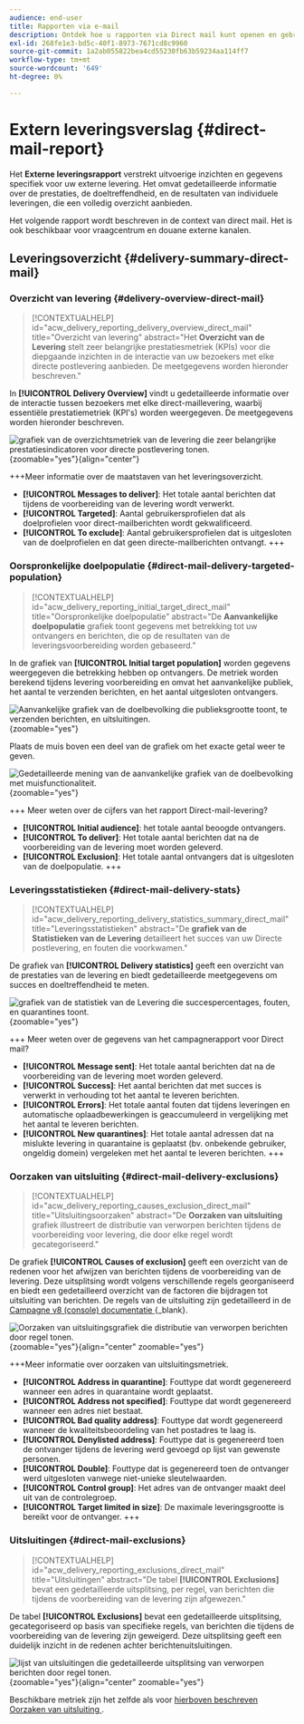 ```yaml
---
audience: end-user
title: Rapporten via e-mail
description: Ontdek hoe u rapporten via Direct mail kunt openen en gebruiken
exl-id: 268fe1e3-bd5c-40f1-8973-7671cd8c9960
source-git-commit: 1a2ab055822bea4cd55230fb63b59234aa114ff7
workflow-type: tm+mt
source-wordcount: '649'
ht-degree: 0%

---
```


# Extern leveringsverslag {#direct-mail-report}

Het **Externe leveringsrapport** verstrekt uitvoerige inzichten en gegevens specifiek voor uw externe levering. Het omvat gedetailleerde informatie over de prestaties, de doeltreffendheid, en de resultaten van individuele leveringen, die een volledig overzicht aanbieden.

Het volgende rapport wordt beschreven in de context van direct mail. Het is ook beschikbaar voor vraagcentrum en douane externe kanalen.

## Leveringsoverzicht {#delivery-summary-direct-mail}

### Overzicht van levering {#delivery-overview-direct-mail}

>[!CONTEXTUALHELP]
>id="acw_delivery_reporting_delivery_overview_direct_mail"
>title="Overzicht van levering"
>abstract="Het **Overzicht van de Levering** stelt zeer belangrijke prestatiesmetriek (KPIs) voor die diepgaande inzichten in de interactie van uw bezoekers met elke directe postlevering aanbieden. De meetgegevens worden hieronder beschreven."

In **[!UICONTROL Delivery Overview]** vindt u gedetailleerde informatie over de interactie tussen bezoekers met elke direct-maillevering, waarbij essentiële prestatiemetriek (KPI&#39;s) worden weergegeven. De meetgegevens worden hieronder beschreven.

![ grafiek van de overzichtsmetriek van de levering die zeer belangrijke prestatiesindicatoren voor directe postlevering tonen.](assets/direct-overview.png){zoomable="yes"}{align="center"}

+++Meer informatie over de maatstaven van het leveringsoverzicht.

* **[!UICONTROL Messages to deliver]**: Het totale aantal berichten dat tijdens de voorbereiding van de levering wordt verwerkt.
* **[!UICONTROL Targeted]**: Aantal gebruikersprofielen dat als doelprofielen voor direct-mailberichten wordt gekwalificeerd.
* **[!UICONTROL To exclude]**: Aantal gebruikersprofielen dat is uitgesloten van de doelprofielen en dat geen directe-mailberichten ontvangt.
+++

### Oorspronkelijke doelpopulatie {#direct-mail-delivery-targeted-population}

>[!CONTEXTUALHELP]
>id="acw_delivery_reporting_initial_target_direct_mail"
>title="Oorspronkelijke doelpopulatie"
>abstract="De **Aanvankelijke doelpopulatie** grafiek toont gegevens met betrekking tot uw ontvangers en berichten, die op de resultaten van de leveringsvoorbereiding worden gebaseerd."

In de grafiek van **[!UICONTROL Initial target population]** worden gegevens weergegeven die betrekking hebben op ontvangers. De metriek worden berekend tijdens levering voorbereiding en omvat het aanvankelijke publiek, het aantal te verzenden berichten, en het aantal uitgesloten ontvangers.

![ Aanvankelijke grafiek van de doelbevolking die publieksgrootte toont, te verzenden berichten, en uitsluitingen.](assets/direct-mail-delivery-targeted-population.png){zoomable="yes"}

Plaats de muis boven een deel van de grafiek om het exacte getal weer te geven.

![ Gedetailleerde mening van de aanvankelijke grafiek van de doelbevolking met muisfunctionaliteit.](assets/direct-mail-delivery-targeted-population_2.png){zoomable="yes"}

+++ Meer weten over de cijfers van het rapport Direct-mail-levering?

* **[!UICONTROL Initial audience]**: het totale aantal beoogde ontvangers.
* **[!UICONTROL To deliver]**: Het totale aantal berichten dat na de voorbereiding van de levering moet worden geleverd.
* **[!UICONTROL Exclusion]**: Het totale aantal ontvangers dat is uitgesloten van de doelpopulatie.
+++

### Leveringsstatistieken {#direct-mail-delivery-stats}

>[!CONTEXTUALHELP]
>id="acw_delivery_reporting_delivery_statistics_summary_direct_mail"
>title="Leveringsstatistieken"
>abstract="De **grafiek van de Statistieken van de Levering** detailleert het succes van uw Directe postlevering, en fouten die voorkwamen."

De grafiek van **[!UICONTROL Delivery statistics]** geeft een overzicht van de prestaties van de levering en biedt gedetailleerde meetgegevens om succes en doeltreffendheid te meten.

![ grafiek van de statistiek van de Levering die succespercentages, fouten, en quarantines toont.](assets/direct-mail-delivery-stats.png){zoomable="yes"}

+++ Meer weten over de gegevens van het campagnerapport voor Direct mail?

* **[!UICONTROL Message sent]**: Het totale aantal berichten dat na de voorbereiding van de levering moet worden geleverd.
* **[!UICONTROL Success]**: Het aantal berichten dat met succes is verwerkt in verhouding tot het aantal te leveren berichten.
* **[!UICONTROL Errors]**: Het totale aantal fouten dat tijdens leveringen en automatische oplaadbewerkingen is geaccumuleerd in vergelijking met het aantal te leveren berichten.
* **[!UICONTROL New quarantines]**: Het totale aantal adressen dat na mislukte levering in quarantaine is geplaatst (bv. onbekende gebruiker, ongeldig domein) vergeleken met het aantal te leveren berichten.
+++

### Oorzaken van uitsluiting {#direct-mail-delivery-exclusions}

>[!CONTEXTUALHELP]
>id="acw_delivery_reporting_causes_exclusion_direct_mail"
>title="Uitsluitingsoorzaken"
>abstract="De **Oorzaken van uitsluiting** grafiek illustreert de distributie van verworpen berichten tijdens de voorbereiding voor levering, die door elke regel wordt gecategoriseerd."

De grafiek **[!UICONTROL Causes of exclusion]** geeft een overzicht van de redenen voor het afwijzen van berichten tijdens de voorbereiding van de levering. Deze uitsplitsing wordt volgens verschillende regels georganiseerd en biedt een gedetailleerd overzicht van de factoren die bijdragen tot uitsluiting van berichten. De regels van de uitsluiting zijn gedetailleerd in de [ Campagne v8 (console) documentatie ](https://experienceleague.adobe.com/docs/campaign/campaign-v8/send/failures/delivery-failures.html?lang=nl-NL#email-error-types){_blank}.

![ Oorzaken van uitsluitingsgrafiek die distributie van verworpen berichten door regel tonen.](assets/direct-mail-delivery-exclusions.png){zoomable="yes"}{align="center" zoomable="yes"}

+++Meer informatie over oorzaken van uitsluitingsmetriek.

* **[!UICONTROL Address in quarantine]**: Fouttype dat wordt gegenereerd wanneer een adres in quarantaine wordt geplaatst.
* **[!UICONTROL Address not specified]**: Fouttype dat wordt gegenereerd wanneer een adres niet bestaat.
* **[!UICONTROL Bad quality address]**: Fouttype dat wordt gegenereerd wanneer de kwaliteitsbeoordeling van het postadres te laag is.
* **[!UICONTROL Denylisted address]**: Fouttype dat is gegenereerd toen de ontvanger tijdens de levering werd gevoegd op lijst van gewenste personen.
* **[!UICONTROL Double]**: Fouttype dat is gegenereerd toen de ontvanger werd uitgesloten vanwege niet-unieke sleutelwaarden.
* **[!UICONTROL Control group]**: Het adres van de ontvanger maakt deel uit van de controlegroep.
* **[!UICONTROL Target limited in size]**: De maximale leveringsgrootte is bereikt voor de ontvanger.
+++

### Uitsluitingen {#direct-mail-exclusions}

>[!CONTEXTUALHELP]
>id="acw_delivery_reporting_exclusions_direct_mail"
>title="Uitsluitingen"
>abstract="De tabel **[!UICONTROL Exclusions]** bevat een gedetailleerde uitsplitsing, per regel, van berichten die tijdens de voorbereiding van de levering zijn afgewezen."

De tabel **[!UICONTROL Exclusions]** bevat een gedetailleerde uitsplitsing, gecategoriseerd op basis van specifieke regels, van berichten die tijdens de voorbereiding van de levering zijn geweigerd. Deze uitsplitsing geeft een duidelijk inzicht in de redenen achter berichtenuitsluitingen.

![ lijst van uitsluitingen die gedetailleerde uitsplitsing van verworpen berichten door regel tonen.](assets/direct-mail-exclusions.png){zoomable="yes"}{align="center" zoomable="yes"}

Beschikbare metriek zijn het zelfde als voor [ hierboven beschreven Oorzaken van uitsluiting ](#direct-mail-delivery-exclusions).